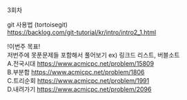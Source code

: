 3회차

git 사용법 (tortoisegit)  
https://backlog.com/git-tutorial/kr/intro/intro2_1.html

!이번주 목표!  
저번주에 못푼문제들 포함해서 풀어보기 ex) 링크드 리스트, 버블소트  
A.전국시대 https://www.acmicpc.net/problem/15809  
B.부분합 https://www.acmicpc.net/problem/1806  
C.트리순회 https://www.acmicpc.net/problem/1991  
D.내려가기 https://www.acmicpc.net/problem/2096  

